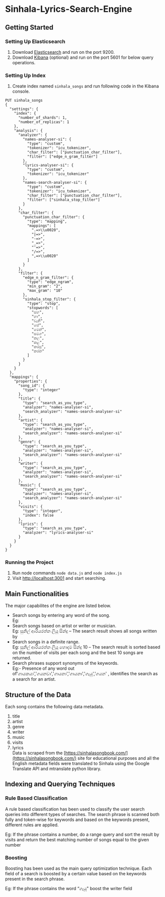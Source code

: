 # Sinhala-Lyrics-Search-Engine
## Getting Started
###  Setting Up Elasticsearch
1. Download [Elasticsearch](https://www.elastic.co/downloads/elasticsearch) and run on the port 9200.<br>
2. Download [Kibana](https://www.elastic.co/downloads/kibana) (optional) and run on the port 5601 for below query operations.<br>
###  Setting Up Index
1. Create index named ```sinhala_songs``` and run following code in the Kibana console.<br>
```
PUT sinhala_songs
{
  "settings": {
    "index": {
      "number_of_shards": 1,
      "number_of_replicas": 1
    },
    "analysis": {
      "analyzer": {
        "names-analyser-si": {
          "type": "custom",
          "tokenizer": "icu_tokenizer",
          "char_filter": ["punctuation_char_filter"],
          "filter": ["edge_n_gram_filter"]
        },
        "lyrics-analyser-si": {
          "type": "custom",
          "tokenizer": "icu_tokenizer"
        },
        "names-search-analyser-si": {
          "type": "custom",
          "tokenizer": "icu_tokenizer",
          "char_filter": ["punctuation_char_filter"],
          "filter": ["sinhala_stop_filter"]
        }
      },
      "char_filter": {
        "punctuation_char_filter": {
          "type": "mapping",
          "mappings": [
            ".=>\\u0020",
            "|=>",
            "-=>",
            "_=>",
            "'=>",
            "/=>",
            ",=>\\u0020"
          ]
        }
      },
      "filter": {
        "edge_n_gram_filter": {
          "type": "edge_ngram",
          "min_gram": "2",
          "max_gram": "10"
        },
        "sinhala_stop_filter": {
          "type": "stop",
          "stopwords": [
            "සහ",
            "හා",
            "වැනි",
            "සේ",
            "මෙන්",
            "සමග",
            "කල",
            "කළ",
            "කරපු",
            "කරන"
          ]
        }
      }
    }
  },
  "mappings": {
    "properties": {
      "song_id": {
        "type": "integer"
      },
      "title": {
        "type": "search_as_you_type",
        "analyzer": "names-analyser-si",
        "search_analyzer": "names-search-analyser-si"
      },
      "artist": {
        "type": "search_as_you_type",
        "analyzer": "names-analyser-si",
        "search_analyzer": "names-search-analyser-si"
      },
      "genre": {
        "type": "search_as_you_type",
        "analyzer": "names-analyser-si",
        "search_analyzer": "names-search-analyser-si"
      },
      "writer": {
        "type": "search_as_you_type",
        "analyzer": "names-analyser-si",
        "search_analyzer": "names-search-analyser-si"
      },
      "music": {
        "type": "search_as_you_type",
        "analyzer": "names-analyser-si",
        "search_analyzer": "names-search-analyser-si"
      },
      "visits": {
        "type": "integer",
        "index": false
      },
      "lyrics": {
        "type": "search_as_you_type",
        "analyzer": "lyrics-analyser-si"
      }
    }
  }
}
```
### Running the Project
1. Run node commands ```node data.js``` and ```node index.js```<br>
2. Visit [http://localhost:3001]( http://localhost:3001) and start searching.

## Main Functionalities
The major capabilites of the engine are listed below.<br>
  - Search songs by entering any word of the song.<br>
  Eg: 
  - Search songs based on artist or writer or musician.<br>
  Eg: සුනිල් ආරියරත්න ලියූ සින්දු – The search result shows all songs written by <br>
  - Search songs in a definite range.<br>
  Eg: සුනිල් ආරියරත්න ලියූ හොදම සින්දු 10 – The search result is sorted based on the number of visits per each song and the best 10 songs are returned. <br>
  - Search phrases support synonyms of the keywords. <br>
  Eg:- Presence of any word out of'ගායකයා','ගයනවා','ගායනා','ගායනා','ගැයු','ගයන' , identifies the search as a search for an artist.

## Structure of the Data
Each song contains the following data metadata.
  1. title
  2. artist
  3. genre 
  4. writer
  5. music
  6. visits
  7. lyrics <br>
 Data is scraped from the [https://sinhalasongbook.com/](https://sinhalasongbook.com/) site for educational purposes and all the English metadata fields were translated to Sinhala using the Google Translate API and mtranslate python library.

## Indexing and Querying Techniques
### Rule Based Classification
A rule based classification has been used to classify the user search queries into different types of searches. The search phrase is scanned both fully and token-wise for keywords and based on the keywords present, different rules are applied.

Eg: If the phrase contains a number, do a range query and sort the result by visits and return the best matching number of songs equal to the given number

### Boosting
Boosting has been used as the main query optimization technique. Each field of a search is boosted by a certain value based on the keywords present in the search phrase.

Eg: If the phrase contains the word “ගැයූ" boost the writer field
